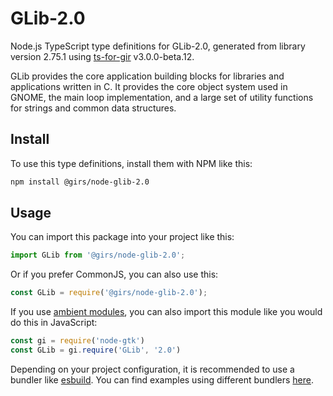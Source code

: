 
# GLib-2.0

Node.js TypeScript type definitions for GLib-2.0, generated from library version 2.75.1 using [ts-for-gir](https://github.com/gjsify/ts-for-gjs) v3.0.0-beta.12.

GLib provides the core application building blocks for libraries and applications written in C. It provides the core object system used in GNOME, the main loop implementation, and a large set of utility functions for strings and common data structures.

## Install

To use this type definitions, install them with NPM like this:
```bash
npm install @girs/node-glib-2.0
```

## Usage

You can import this package into your project like this:
```ts
import GLib from '@girs/node-glib-2.0';
```

Or if you prefer CommonJS, you can also use this:
```ts
const GLib = require('@girs/node-glib-2.0');
```

If you use [ambient modules](https://github.com/gjsify/ts-for-gir/tree/main/packages/cli#ambient-modules), you can also import this module like you would do this in JavaScript:

```ts
const gi = require('node-gtk')
const GLib = gi.require('GLib', '2.0')
```

Depending on your project configuration, it is recommended to use a bundler like [esbuild](https://esbuild.github.io/). You can find examples using different bundlers [here](https://github.com/gjsify/ts-for-gir/tree/main/examples).